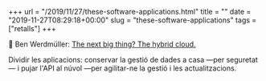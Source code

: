+++
url = "/2019/11/27/these-software-applications.html"
title = ""
date = "2019-11-27T08:29:18+00:00"
slug = "these-software-applications"
tags = ["retalls"]
+++

📎 Ben Werdmüller: [The next big thing? The hybrid cloud.](https://werd.io/2019/the-next-big-thing-the-hybrid-cloud)

Dividir les aplicacions: conservar la gestió de dades a casa —per seguretat— i pujar l'API al núvol —per agilitar-ne la gestió i les actualitzacions.

